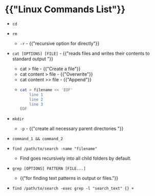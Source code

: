 # {{"Linux Commands List"}}
* `cd`
* `rm`
    * `-r` - {{"recursive option for directly"}}
* `cat [OPTIONS] [FILE]` - {{"reads files and writes their contents to standard output "}}
    * cat > file - {{"Create a file"}}
    * cat content > file - {{"Overwrite"}}
    * cat content >> file - {{"Append"}}
    *   ```bash
        cat > filename << 'EOF'
            line 1
            line 2
            line 3
        EOF
        ```

* `mkdir`
    * `-p` - {{"create all necessary parent directories "}}

* `command_1 && command_2`

* `find /path/to/search -name "filename"`
    *  Find goes recursively into all child folders by default.

* `grep [OPTIONS] PATTERN [FILE...]`
    * {{"for finding text patterns in output or files."}}
* `find /path/to/search -exec grep -l "search_text" {} +`
